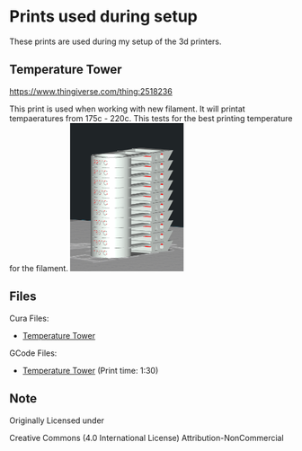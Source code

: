 # Prints used during setup

These prints are used during my setup of the 3d printers.

## Temperature Tower

https://www.thingiverse.com/thing:2518236

This print is used when working with new filament. It will printat tempaeratures from 175c - 220c.  This tests for the best printing temperature for the filament.
<img src="images/temperature_tower.png" alt="Temperature Tower" title="Temperature Tower" style="max-width:40%;">


## Files
Cura Files:
- [Temperature Tower](files/temperature_tower.3mf) 

GCode Files:
- [Temperature Tower](files/temperature_tower.gcode) (Print time: 1:30)


## Note
Originally Licensed under

Creative Commons (4.0 International License)
Attribution-NonCommercial